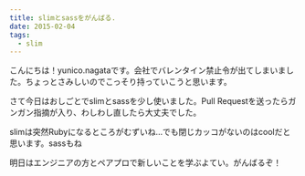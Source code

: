 ```yaml
---
title: slimとsassをがんばる.
date: 2015-02-04
tags:
  - slim
---
```


こんにちは！yunico.nagataです。会社でバレンタイン禁止令が出てしまいました。ちょっとさみしいのでこっそり持っていこうと思います。

さて今日はおしごとでslimとsassを少し使いました。Pull Requestを送ったらガンガン指摘が入り、わしわし直したら大丈夫でした。

slimは突然Rubyになるところがむずいね…でも閉じカッコがないのはcoolだと思います。sassもね

明日はエンジニアの方とペアプロで新しいことを学ぶよてい。がんばるぞ！


